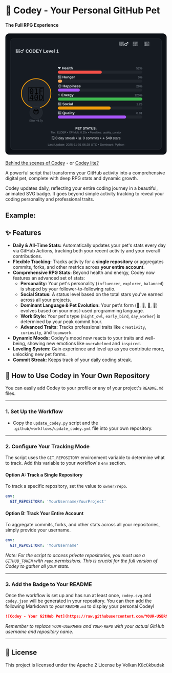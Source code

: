 # 🐾 Codey - Your Personal GitHub Pet

#### The Full RPG Experience

![Codey - Your GitHub Pet](https://raw.githubusercontent.com/VolkanSah/Codey/refs/heads/main/codey.svg)

[Behind the scenes of Codey](Behind-the-Scenes.md) - or [Codey lite?](https://github.com/VolkanSah/Codey)


A powerful script that transforms your GitHub activity into a comprehensive digital pet, complete with deep RPG stats and dynamic growth.

Codey updates daily, reflecting your entire coding journey in a beautiful, animated SVG badge. It goes beyond simple activity tracking to reveal your coding personality and professional traits.

## Example:

## ✨ Features

  * **Daily & All-Time Stats:** Automatically updates your pet's stats every day via GitHub Actions, tracking both your recent activity and your overall contributions.
  * **Flexible Tracking:** Tracks activity for a **single repository** or aggregates commits, forks, and other metrics across **your entire account**.
  * **Comprehensive RPG Stats:** Beyond health and energy, Codey now features an advanced set of stats:
      * **Personality:** Your pet's personality (`influencer`, `explorer`, `balanced`) is shaped by your follower-to-following ratio.
      * **Social Status:** A status level based on the total stars you've earned across all your projects.
      * **Dominant Language & Pet Evolution:** Your pet's form (🐍, 🦊, 🦀, 🐹) evolves based on your most-used programming language.
      * **Work Style:** Your pet's type (`night_owl`, `early_bird`, `day_worker`) is determined by your peak commit hour.
      * **Advanced Traits:** Tracks professional traits like `creativity`, `curiosity`, and `teamwork`.
  * **Dynamic Moods:** Codey's mood now reacts to your traits and well-being, showing new emotions like `overwhelmed` and `inspired`.
  * **Leveling System:** Gain experience and level up as you contribute more, unlocking new pet forms.
  * **Commit Streak:** Keeps track of your daily coding streak.

## 🚀 How to Use Codey in Your Own Repository

You can easily add Codey to your profile or any of your project's `README.md` files.

-----

### 1\. Set Up the Workflow

  * Copy the `update_codey.py` script and the `.github/workflows/update_codey.yml` file into your own repository.

-----

### 2\. Configure Your Tracking Mode

The script uses the `GIT_REPOSITORY` environment variable to determine what to track. Add this variable to your workflow's `env` section.

#### Option A: Track a Single Repository

To track a specific repository, set the value to `owner/repo`.

```yaml
env:
  GIT_REPOSITORY: 'YourUsername/YourProject'
```

#### Option B: Track Your Entire Account

To aggregate commits, forks, and other stats across all your repositories, simply provide your username.

```yaml
env:
  GIT_REPOSITORY: 'YourUsername'
```

*Note: For the script to access private repositories, you must use a `GITHUB_TOKEN` with `repo` permissions. This is crucial for the full version of Codey to gather all your stats.*

-----

### 3\. Add the Badge to Your README

Once the workflow is set up and has run at least once, `codey.svg` and `codey.json` will be generated in your repository. You can then add the following Markdown to your `README.md` to display your personal Codey\!

```markdown
![Codey - Your GitHub Pet](https://raw.githubusercontent.com/YOUR-USERNAME/YOUR-REPO/main/codey.svg)
```

*Remember to replace `YOUR-USERNAME` and `YOUR-REPO` with your actual GitHub username and repository name.*

-----

## 📝 License

This project is licensed under the Apache 2 License by Volkan Kücükbudak
